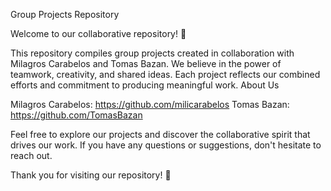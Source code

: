 Group Projects Repository

Welcome to our collaborative repository! 🌟

This repository compiles group projects created in collaboration with Milagros Carabelos and Tomas Bazan. We believe in the power of teamwork, creativity, and shared ideas. Each project reflects our combined efforts and commitment to producing meaningful work. About Us

Milagros Carabelos: https://github.com/milicarabelos
Tomas Bazan: https://github.com/TomasBazan

Feel free to explore our projects and discover the collaborative spirit that drives our work. If you have any questions or suggestions, don't hesitate to reach out.

Thank you for visiting our repository! 🚀
